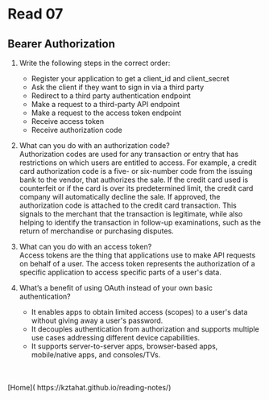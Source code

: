 # Read 07
##  Bearer Authorization

1. Write the following steps in the correct order:<br />
    - Register your application to get a client_id and client_secret
    - Ask the client if they want to sign in via a third party
    - Redirect to a third party authentication endpoint
    - Make a request to a third-party API endpoint
    - Make a request to the access token endpoint
    - Receive access token
    - Receive authorization code

2. What can you do with an authorization code?<br />
    Authorization codes are used for any transaction or entry that has restrictions on which users are entitled to access. For example, a credit card authorization code is a five- or six-number code from the issuing bank to the vendor, that authorizes the sale. If the credit card used is counterfeit or if the card is over its predetermined limit, the credit card company will automatically decline the sale. If approved, the authorization code is attached to the credit card transaction. This signals to the merchant that the transaction is legitimate, while also helping to identify the transaction in follow-up examinations, such as the return of merchandise or purchasing disputes.<br />

3. What can you do with an access token?<br />
    Access tokens are the thing that applications use to make API requests on behalf of a user. The access token represents the authorization of a specific application to access specific parts of a user's data.<br />

4. What’s a benefit of using OAuth instead of your own basic authentication?<br />
    - It enables apps to obtain limited access (scopes) to a user's data without giving away a user's password.<br>
    - It decouples authentication from authorization and supports multiple use cases addressing different device capabilities.<br />
    - It supports server-to-server apps, browser-based apps, mobile/native apps, and consoles/TVs.<br />

<br />
<br />
[Home]( https://kztahat.github.io/reading-notes/)